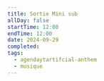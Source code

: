 ```yaml
---
title: Sortie Mini sub
allDay: false
startTime: 12:00
endTime: 12:00
date: 2024-09-29
completed: 
tags:
  - agendaytartifcial-anthem
  - musique
---
```

